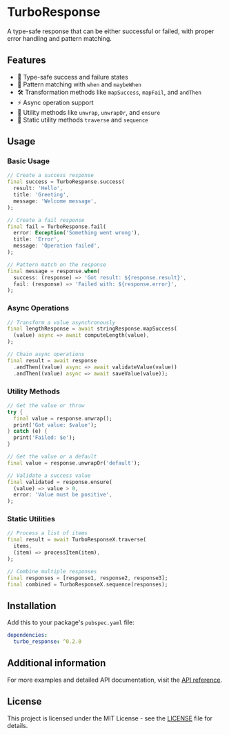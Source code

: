 # TurboResponse

A type-safe response that can be either successful or failed, with proper error handling and pattern matching.

## Features

- 🎯 Type-safe success and failure states
- 🔄 Pattern matching with `when` and `maybeWhen`
- 🛠️ Transformation methods like `mapSuccess`, `mapFail`, and `andThen`
- ⚡ Async operation support
- 🎁 Utility methods like `unwrap`, `unwrapOr`, and `ensure`
- 🔗 Static utility methods `traverse` and `sequence`

## Usage

### Basic Usage

```dart
// Create a success response
final success = TurboResponse.success(
  result: 'Hello',
  title: 'Greeting',
  message: 'Welcome message',
);

// Create a fail response
final fail = TurboResponse.fail(
  error: Exception('Something went wrong'),
  title: 'Error',
  message: 'Operation failed',
);

// Pattern match on the response
final message = response.when(
  success: (response) => 'Got result: ${response.result}',
  fail: (response) => 'Failed with: ${response.error}',
);
```

### Async Operations

```dart
// Transform a value asynchronously
final lengthResponse = await stringResponse.mapSuccess(
  (value) async => await computeLength(value),
);

// Chain async operations
final result = await response
  .andThen((value) async => await validateValue(value))
  .andThen((value) async => await saveValue(value));
```

### Utility Methods

```dart
// Get the value or throw
try {
  final value = response.unwrap();
  print('Got value: $value');
} catch (e) {
  print('Failed: $e');
}

// Get the value or a default
final value = response.unwrapOr('default');

// Validate a success value
final validated = response.ensure(
  (value) => value > 0,
  error: 'Value must be positive',
);
```

### Static Utilities

```dart
// Process a list of items
final result = await TurboResponseX.traverse(
  items,
  (item) => processItem(item),
);

// Combine multiple responses
final responses = [response1, response2, response3];
final combined = TurboResponseX.sequence(responses);
```

## Installation

Add this to your package's `pubspec.yaml` file:

```yaml
dependencies:
  turbo_response: ^0.2.0
```

## Additional information

For more examples and detailed API documentation, visit the [API reference](https://pub.dev/documentation/turbo_response/latest/).

## License

This project is licensed under the MIT License - see the [LICENSE](LICENSE) file for details.
